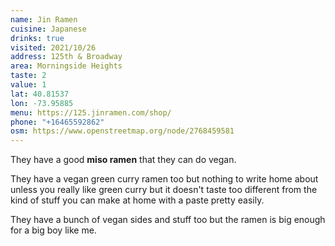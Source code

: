 ```yaml
---
name: Jin Ramen
cuisine: Japanese
drinks: true
visited: 2021/10/26
address: 125th & Broadway
area: Morningside Heights
taste: 2
value: 1
lat: 40.81537
lon: -73.95885
menu: https://125.jinramen.com/shop/
phone: "+16465592862"
osm: https://www.openstreetmap.org/node/2768459581
---
```


They have a good **miso ramen** that they can do vegan.

They have a vegan green curry ramen too but nothing to write home about unless you really like green curry but it doesn't taste too different from the kind of stuff you can make at home with a paste pretty easily.

They have a bunch of vegan sides and stuff too but the ramen is big enough for a big boy like me.
